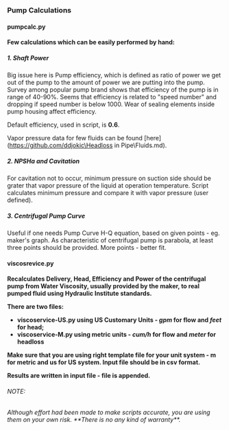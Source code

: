<h3>Pump Calculations</h3>

<h4>pumpcalc.py<h4>
Few calculations which can be easily performed by hand:</p>

<h5>1. Shaft Power</h5>

Big issue here is Pump efficiency, which is defined as ratio of power we get out of the pump to the amount of power we are putting into the pump. Survey among popular pump brand shows that efficiency of the pump is in range of 40-90%. Seems that efficiency is related to "speed number" and dropping if speed number is below 1000. Wear of sealing elements inside pump housing affect efficiency.</p>
Default efficiency, used in script, is **0.6**.</p>
Vapor pressure data for few fluids can be found [here](https://github.com/ddjokic\Headloss in Pipe\Fluids.md).

<h5>2. NPSHa and Cavitation</h5>

For cavitation not to occur, minimum pressure on suction side should be grater that vapor pressure of the liquid at operation temperature. Script calculates minimum pressure and compare it with vapor pressure (user defined).</p>

<h5>3. Centrifugal Pump Curve</h5>

Useful if one needs Pump Curve H-Q equation, based on given points - eg. maker's graph. As characteristic of centrifugal pump is parabola, at least three points should be provided. More points - better fit.

<h4> viscosrevice.py<h4>

Recalculates Delivery, Head, Efficiency and Power of the centrifugal pump from **Water Viscosity**, usually provided by the maker, to real pumped fluid using **Hydraulic Institute** standards.

There are two files:
- viscoservice-US.py using US Customary Units - *gpm* for flow and *feet* for head;
- viscoservice-M.py using metric units - *cum/h* for flow and *meter* for headloss

Make sure that you are using right template file for your unit system - m for metric and us for US system. Input file should be in csv format.

Results are written in input file - file is appended.

<h6>NOTE:<h6>
Although effort had been made to make scripts accurate, you are using them on your own risk. **There is no any kind of warranty**.
